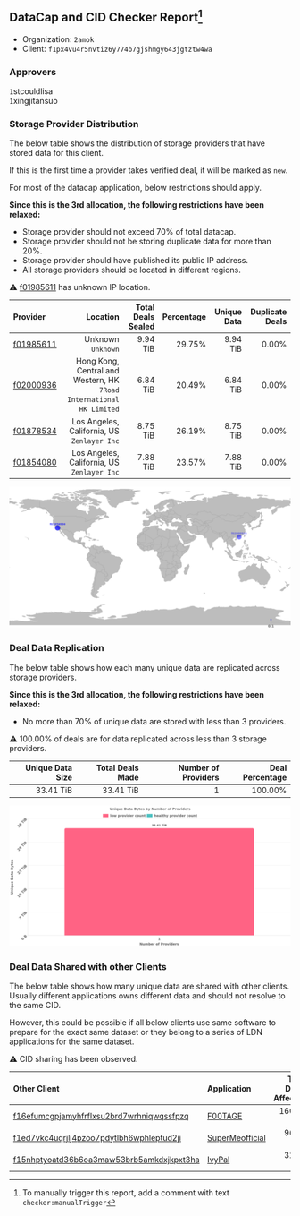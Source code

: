 ## DataCap and CID Checker Report[^1]
 - Organization: `2amok`
 - Client: `f1px4vu4r5nvtiz6y774b7gjshmgy643jgtztw4wa`
### Approvers
`1`stcouldlisa<br/>`1`xingjitansuo

### Storage Provider Distribution
The below table shows the distribution of storage providers that have stored data for this client.

If this is the first time a provider takes verified deal, it will be marked as `new`.

For most of the datacap application, below restrictions should apply.

**Since this is the 3rd allocation, the following restrictions have been relaxed:**
 - Storage provider should not exceed 70% of total datacap.
 - Storage provider should not be storing duplicate data for more than 20%.
 - Storage provider should have published its public IP address.
 - All storage providers should be located in different regions.

⚠️ [f01985611](https://filfox.info/en/address/f01985611) has unknown IP location.

| Provider                                              |                                                                Location | Total Deals Sealed | Percentage | Unique Data | Duplicate Deals |
| :---------------------------------------------------- | ----------------------------------------------------------------------: | -----------------: | ---------: | ----------: | --------------: |
| [f01985611](https://filfox.info/en/address/f01985611) |                                                   Unknown<br/>`Unknown` |           9.94 TiB |     29.75% |    9.94 TiB |           0.00% |
| [f02000936](https://filfox.info/en/address/f02000936) | Hong Kong, Central and Western, HK<br/>`7Road International HK Limited` |           6.84 TiB |     20.49% |    6.84 TiB |           0.00% |
| [f01878534](https://filfox.info/en/address/f01878534) |                          Los Angeles, California, US<br/>`Zenlayer Inc` |           8.75 TiB |     26.19% |    8.75 TiB |           0.00% |
| [f01854080](https://filfox.info/en/address/f01854080) |                          Los Angeles, California, US<br/>`Zenlayer Inc` |           7.88 TiB |     23.57% |    7.88 TiB |           0.00% |

![Provider Distribution](https://raw.githubusercontent.com/data-preservation-programs/filplus-checker-assets/main/filecoin-project/filecoin-plus-large-datasets/issues/1173/1673755481082.png)
### Deal Data Replication
The below table shows how each many unique data are replicated across storage providers.

**Since this is the 3rd allocation, the following restrictions have been relaxed:**
- No more than 70% of unique data are stored with less than 3 providers.

⚠️ 100.00% of deals are for data replicated across less than 3 storage providers.

| Unique Data Size | Total Deals Made | Number of Providers | Deal Percentage |
| ---------------: | ---------------: | ------------------: | --------------: |
|        33.41 TiB |        33.41 TiB |                   1 |         100.00% |

![Replication Distribution](https://raw.githubusercontent.com/data-preservation-programs/filplus-checker-assets/main/filecoin-project/filecoin-plus-large-datasets/issues/1173/1673755481862.png)
### Deal Data Shared with other Clients
The below table shows how many unique data are shared with other clients.
Usually different applications owns different data and should not resolve to the same CID.

However, this could be possible if all below clients use same software to prepare for the exact same dataset or they belong to a series of LDN applications for the same dataset.

⚠️ CID sharing has been observed.

| Other Client                                                                                                          | Application                                                                                     | Total Deals Affected | Unique CIDs | Approvers                         |
| :-------------------------------------------------------------------------------------------------------------------- | :---------------------------------------------------------------------------------------------- | -------------------: | ----------: | :-------------------------------- |
| [f16efumcgpjamyhfrflxsu2brd7wrhniqwqssfpzq](https://filfox.info/en/address/f16efumcgpjamyhfrflxsu2brd7wrhniqwqssfpzq) | [F00TAGE ](https://github.com/filecoin-project/filecoin-plus-large-datasets/issues/1089)        |           160.00 GiB |           5 | `1`kernelogic<br/>`1`xingjitansuo |
| [f1ed7vkc4uqrjlj4pzoo7pdytlbh6wphleptud2ji](https://filfox.info/en/address/f1ed7vkc4uqrjlj4pzoo7pdytlbh6wphleptud2ji) | [SuperMeofficial](https://github.com/filecoin-project/filecoin-plus-large-datasets/issues/1314) |            96.00 GiB |           3 | `1`Defil2022<br/>`1`psh0691       |
| [f15nhptyoatd36b6oa3maw53brb5amkdxjkpxt3ha](https://filfox.info/en/address/f15nhptyoatd36b6oa3maw53brb5amkdxjkpxt3ha) | [IvyPal](https://github.com/filecoin-project/filecoin-plus-large-datasets/issues/1084)          |            32.00 GiB |           1 | `1`kernelogic<br/>`1`stcouldlisa  |

[^1]: To manually trigger this report, add a comment with text `checker:manualTrigger`
